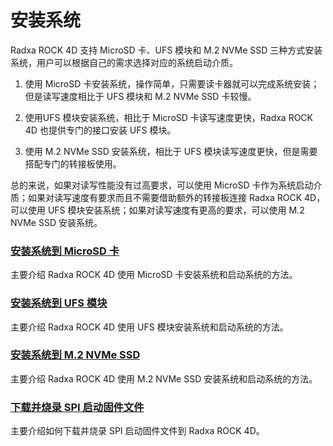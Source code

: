 # 安装系统

Radxa ROCK 4D 支持 MicroSD 卡、UFS 模块和 M.2 NVMe SSD 三种方式安装系统，用户可以根据自己的需求选择对应的系统启动介质。

1. 使用 MicroSD 卡安装系统，操作简单，只需要读卡器就可以完成系统安装；但是读写速度相比于 UFS 模块和 M.2 NVMe SSD 卡较慢。

2. 使用UFS 模块安装系统，相比于 MicroSD 卡读写速度更快，Radxa ROCK 4D 也提供专门的接口安装 UFS 模块。

3. 使用 M.2 NVMe SSD 安装系统，相比于 UFS 模块读写速度更快，但是需要搭配专门的转接板使用。

总的来说，如果对读写性能没有过高要求，可以使用 MicroSD 卡作为系统启动介质；如果对读写速度有要求而且不需要借助额外的转接板连接 Radxa ROCK 4D，可以使用 UFS 模块安装系统；如果对读写速度有更高的要求，可以使用 M.2 NVMe SSD 安装系统。

### [安装系统到 MicroSD 卡](/rock4/rock4d/getting-started/install-system/boot_sd)

主要介绍 Radxa ROCK 4D 使用 MicroSD 卡安装系统和启动系统的方法。

### [安装系统到 UFS 模块](/rock4/rock4d/getting-started/install-system/ufs-system)

主要介绍 Radxa ROCK 4D 使用 UFS 模块安装系统和启动系统的方法。

### [安装系统到 M.2 NVMe SSD](/rock4/rock4d/getting-started/install-system/nvme-system)

主要介绍 Radxa ROCK 4D 使用 M.2 NVMe SSD 安装系统和启动系统的方法。

### [下载并烧录 SPI 启动固件文件](/rock4/rock4d/getting-started/install-system/boot_start)

主要介绍如何下载并烧录 SPI 启动固件文件到 Radxa ROCK 4D。
